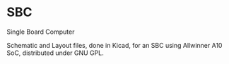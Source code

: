 SBC
===

Single Board Computer

Schematic and Layout files, done in Kicad, for an SBC using Allwinner A10 SoC, distributed under GNU GPL.
